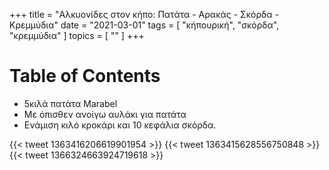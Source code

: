 +++
title = "Αλκυονίδες στον κήπο: Πατάτα - Αρακάς - Σκόρδα - Κρεμμύδια"
date = "2021-03-01"
tags = [ "κήπουρική", "σκόρδα", "κρεμμύδια" ]
topics = [ "" ]
+++


# Table of Contents



-   5κιλά πατάτα Marabel
-   Με όπισθεν ανοίγω αυλάκι  για πατάτα
-   Ενάμιση κιλό κροκάρι και 10 κεφάλια σκόρδα.

{{< tweet 1363416206619901954 >}}
{{< tweet 1363415628556750848 >}}
{{< tweet 1366324663924719618 >}}
